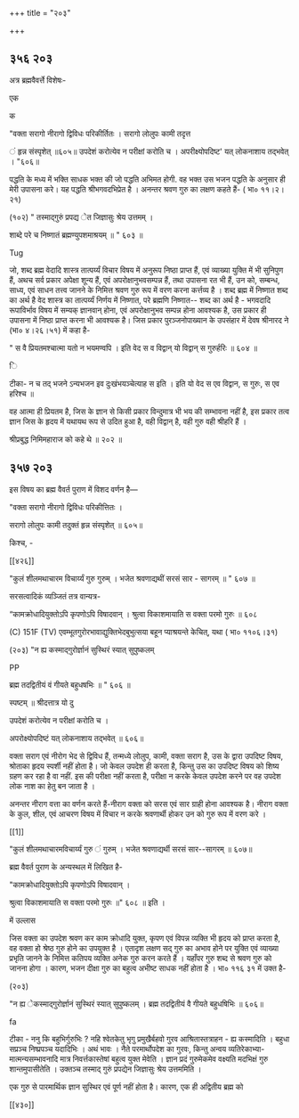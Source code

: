 +++
title = "२०३"

+++


## ३५६ २०३
अत्र ब्रह्मवैवर्त्ते विशेषः- 

एक 

क 

"वक्ता सरागो नीरागो द्विविधः परिकीर्तितः । सरागो लोलुपः कामी तदृत्त 

 ं हृन्न संस्पृशेत् ॥६०५॥ उपदेशं करोत्येव न परीक्षां करोति च । अपरीक्ष्योपदिष्ट' यत् लोकनाशाय तद्भवेत् । "६०६॥ 

पद्धति के मध्य में भक्ति साधक भक्त की जो पद्धति अभिमत होगी. वह भक्त उस भजन पद्धति के अनुसार ही मेरी उपासना करे। यह पद्धति श्रीभगवदभिप्रेत है । अनन्तर श्रवण गुरु का लक्षण कहते हैं- ( भा० ११।२।२१) 

(१०२) " तस्माद्गुरुं प्रपद्य ेत जिज्ञासुः श्रेय उत्तमम् । 

शाब्दे परे च निष्णातं ब्रह्मण्युपशमाश्रयम् ॥ " ६०३ ॥ 

Tug 

जो, शब्द ब्रह्म वेदादि शास्त्र तात्पर्य्यं विचार विषय में अनुरूप निष्ठा प्राप्त हैं, एवं व्याख्या युक्ति में भी सुनिपुण हैं, अथच सर्व प्रकार अपेक्षा शून्य हैं, एवं अपरोक्षानुभवसम्पन्न हैं, तथा उपासना रत भी हैं, उन को, सम्बन्ध, साध्य, एवं साधन तत्त्व जानने के निमित्त श्रवण गुरु रूप में वरण करना कर्त्तव्य है । शब्द ब्रह्म में निष्णात शब्द का अर्थ है वेद शास्त्र का तात्पर्य्यं निर्णय में निष्णात, परे ब्रह्मणि निष्णात-- शब्द का अर्थ है - भगवदादि रूपाविर्भाव विषय में सम्यक् ज्ञानवान् होना, एवं अपरोक्षानुभव सम्पन्न होना आवश्यक है, उस प्रकार ही उपासना में निष्ठा प्राप्त करना भी आवश्यक है। जिस प्रकार पुरञ्जनोपाख्यान के उपसंहार में देवष श्रीनारद ने (भा० ४।२६।५१) में कहा है- 

" स वै प्रियतमश्चात्मा यतो न भयमण्वपि । इति वेद स व विद्वान् यो विद्वान् स गुरुर्हरिः ॥ ६०४ ॥ 

ि 

टीका- न च तद् भजने ऽन्यभजन इव दुःखंभयञ्चेत्याह स इति । इति यो वेद स एव विद्वान, स गुरुः, स एव हरिश्च ॥ 

वह आत्मा ही प्रियतम है, जिस के ज्ञान से किसी प्रकार विन्दुमात्र भी भय की सम्भावना नहीं है, इस प्रकार तत्व ज्ञान जिस के हृदय में यथायथ रूप से उदित हुआ है, वही विद्वान् है, वही गुरु वही श्रीहरि हैं । 

श्रीप्रबुद्ध निमिमहाराज को कहे थे ॥ २०२ ॥ 


## ३५७ २०३
इस विषय का ब्रह्म वैवर्त पुराण में विशद वर्णन है— 

"वक्ता सरागो नीरागो द्विविधः परिकीत्तितः । 

सरागो लोलुपः कामी तदुक्तं हृन्न संस्पृशेत् ॥ ६०५॥

किश्च, - 

[[४२६]]

"कुलं शीलमथाचारम विचार्य्यं गुरु गुरुम् । भजेत श्रवणाद्यथीं सरसं सार - सागरम् ॥ " ६०७ ॥ 

सरसत्वादिकं व्यञ्जितं तत्र वान्यत्र- 

“कामक्रोधादियुक्तोऽपि कृपणोऽपि विषादवान् । श्रुत्वा विकाशमायाति स वक्ता परमो गुरुः ॥ ६०८ 

(C) 151F (TV) एवम्भूतगुरोरभावाद्युक्तिभेदबुभुत्सया बहून प्याश्रयन्ते केचित्, यथा ( भा० ११०६।३१) 

(२०३) "न ह्य कस्माद्गुरोर्ज्ञानं सुस्थिरं स्यात् सुपुष्कलम् 

PP 

ब्रह्म तदद्वितीयं वं गीयते बहुधषभिः ॥ " ६०६ ॥ 

स्पष्टम् ॥ श्रीदत्तात्र यो दु 

उपदेशं करोत्येव न परीक्षां करोति च । 

अपरोक्ष्योपदिष्टं यत् लोकनाशाय तद्भवेत् ॥ ६०६॥ 

वक्ता सराग एवं नीरोग भेद से द्विविध हैं, तन्मध्ये लोलुप, कामी, वक्ता सराग है, उस के द्वारा उपदिष्ट विषय, श्रोताका हृदय स्पर्शी नहीं होता है। जो केवल उपदेश ही करता है, किन्तु उस का उपदिष्ट विषय को शिष्य ग्रहण कर रहा है वा नहीं. इस की परीक्षा नहीं करता है, परीक्षा न करके केवल उपदेश करने पर वह उपदेश लोक नाश का हेतु बन जाता है । 

अनन्तर नीराग वत्ता का वर्णन करते हैं-नीराग वक्ता को सरस एवं सार ग्राही होना आवश्यक है। नीराग वक्ता के कुल, शील, एवं आचरण विषय में विचार न करके श्रवणार्थी होकर उन को गुरु रूप में वरण करे । 

[[1]]

"कुलं शीलमथाचारमविचार्य्यं गुरु ं गुरुम् । भजेत श्रवणाद्यर्थी सरसं सार--सागरम् ॥ ६०७॥ 

ब्रह्म वैवर्त पुराण के अन्यस्थल में लिखित है- 

"कामक्रोधादियुक्तोऽपि कृपणोऽपि विषादवान् । 

श्रुत्वा विकाशमायाति स वक्ता परमो गुरुः ॥" ६०८ ॥ इति । 

में उल्लास 

जिस वक्ता का उपदेश श्रवण कर काम क्रोधादि युक्त, कृपण एवं विपन्न व्यक्ति भी हृदय को प्राप्त करता है, वह वक्ता हो श्रेष्ठ गुरु होने का उपयुक्त है । एतादृश लक्षण सद् गुरु का अभाव होने पर युक्ति एवं व्याख्या प्रभृति जानने के निमित्त कतिपय व्यक्ति अनेक गुरु करन करते हैं । यहाँपर गुरु शब्द से श्रवण गुरु को जानना होगा । कारण, भजन दीक्षा गुरु का बहुत्व अभीष्ट साधक नहीं होता है । भा० ११६ ३१ में उक्त है- 

(२०३) 


"न ह्य ेकस्माद्गुरोर्ज्ञानं सुस्थिरं स्यात् सुपुष्कलम् । ब्रह्म तदद्वितीयं वै गीयते बहुधषिभिः ॥ ६०६॥ 

fa 

टीका - ननु कि बहुभिर्गुरुभिः ? नहि श्वेतकेतु भृगु प्रमुखैर्बहवो गुरव आश्रितास्तत्राहन - ह्य कस्मादिति । बहुधा सप्रञ्च निष्प्रपञ्च यदादिभिः । अथं भावः । नैते परमार्थोपदेश का गुरवः, किन्तु अन्वय व्यतिरेकाभ्या- मात्मन्यसम्भावनादि मात्र निवर्त्तकास्तेषां बहुत्व युक्त मेवेति । ज्ञान प्रदं गुरुमेकमेव वक्ष्यति मदभिक्षं गुरु शान्तमुपासीतेति । उक्तञ्च तस्माद् गुरुं प्रपद्येन जिज्ञासुः श्रेय उत्तममिति । 

एक गुरु से पारमार्थिक ज्ञान सुस्थिर एवं पूर्ण नहीं होता है। कारण, एक ही अद्वितीय ब्रह्म को 

[[४३०]] 
